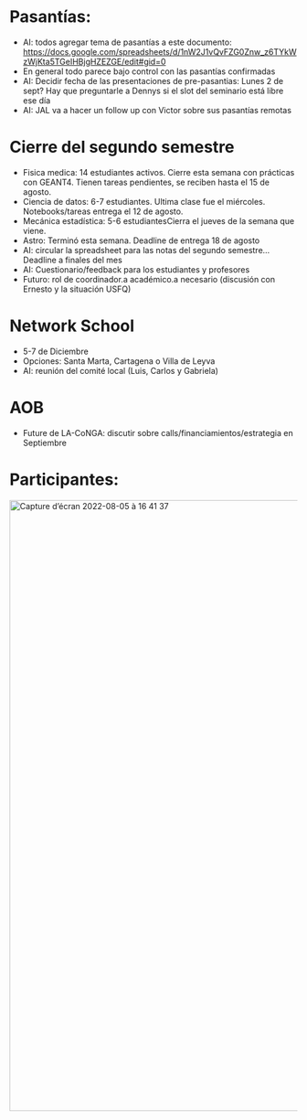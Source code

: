 
# Pasantías: 

* AI: todos agregar tema de pasantías a este documento: https://docs.google.com/spreadsheets/d/1nW2J1vQvFZG0Znw_z6TYkWzWjKta5TGeIHBjgHZEZGE/edit#gid=0
* En general todo parece bajo control con las pasantías confirmadas
* AI: Decidir fecha de las presentaciones de pre-pasantias: Lunes 2 de sept? Hay que preguntarle a Dennys si el slot del seminario está libre ese día
* AI: JAL va a hacer un follow up con Victor sobre sus pasantías remotas

# Cierre del segundo semestre

* Fisica medica: 14 estudiantes activos. Cierre esta semana con prácticas con GEANT4. Tienen tareas pendientes, se reciben hasta el 15 de agosto. 
* Ciencia de datos: 6-7 estudiantes. Ultima clase fue el miércoles. Notebooks/tareas entrega el 12 de agosto. 
* Mecánica estadística: 5-6 estudiantesCierra el jueves de la semana que viene. 
* Astro: Terminó esta semana. Deadline de entrega 18 de agosto
* AI: circular la spreadsheet para las notas del segundo semestre… Deadline a finales del mes
* AI: Cuestionario/feedback para los estudiantes y profesores
* Futuro: rol de coordinador.a académico.a necesario (discusión con Ernesto y la situación USFQ)

# Network School
* 5-7 de Diciembre
* Opciones: Santa Marta, Cartagena o Villa de Leyva
* AI: reunión del comité local (Luis, Carlos y Gabriela)

# AOB
* Future de LA-CoNGA: discutir sobre calls/financiamientos/estrategia en Septiembre

# Participantes: 

<img width="1069" alt="Capture d’écran 2022-08-05 à 16 41 37" src="https://user-images.githubusercontent.com/12454015/183114022-9e8f4264-8af9-4903-8d21-4cfee0b64186.png">
